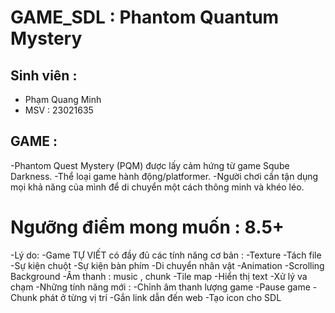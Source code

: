 # GAME_SDL : Phantom Quantum Mystery
## Sinh viên :
- Phạm Quang Minh
- MSV : 23021635
## GAME :
-Phantom Quest Mystery (PQM) được lấy cảm hứng từ game Sqube Darkness.
-Thể loại game hành động/platformer.
-Người chơi cần tận dụng mọi khả năng của mình để di chuyển một cách thông minh và khéo léo.
# Ngưỡng điểm mong muốn : 8.5+
-Lý do:
  -Game TỰ VIẾT có đầy đủ các tính năng cơ bản :
    -Texture
    -Tách file
    -Sự kiện chuột
    -Sự kiện bàn phím
    -Di chuyển nhân vật
    -Animation
    -Scrolling Background
    -Âm thanh : music , chunk
    -Tile map
    -Hiển thị text
    -Xử lý va chạm
  -Những tính năng mới :
    -Chỉnh âm thanh lượng game
    -Pause game
    -Chunk phát ở từng vị trí
    -Gắn link dẫn đến web
    -Tạo icon cho SDL
